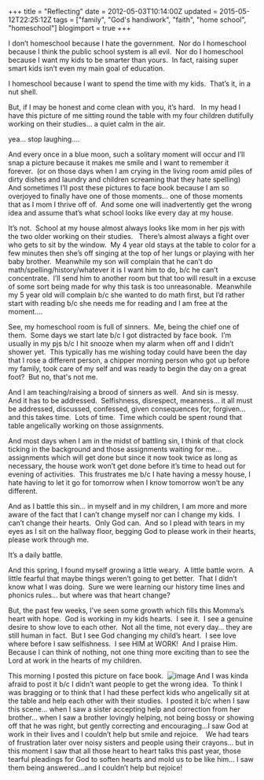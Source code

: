 +++
title = "Reflecting"
date = 2012-05-03T10:14:00Z
updated = 2015-05-12T22:25:12Z
tags = ["family", "God's handiwork", "faith", "home school", "homeschool"]
blogimport = true 
+++

I don’t homeschool because I hate the government.  Nor do I homeschool because I think the public school system is all evil.  Nor do I homeschool because I want my kids to be smarter than yours.  In fact, raising super smart kids isn’t even my main goal of education.  

I homeschool because I want to spend the time with my kids.  That’s it, in a nut shell.  

But, if I may be honest and come clean with you, it’s hard.   In my head I have this picture of me sitting round the table with my four children dutifully working on their studies… a quiet calm in the air.  

yea… stop laughing….  

And every once in a blue moon, such a solitary moment will occur and I’ll snap a picture because it makes me smile and I want to remember it forever.  (or on those days when I am crying in the living room amid piles of dirty dishes and laundry and children screaming that they hate spelling)  And sometimes I’ll post these pictures to face book because I am so overjoyed to finally have one of those moments… one of those moments that as I mom I thrive off of.  And some one will inadvertently get the wrong idea and assume that’s what school looks like every day at my house.  

It’s not.  School at my house almost always looks like mom in her pjs with the two older working on their studies.   There’s almost always a fight over who gets to sit by the window.  My 4 year old stays at the table to color for a few minutes then she’s off singing at the top of her lungs or playing with her baby brother.  Meanwhile my son will complain that he can’t do math/spelling/history/whatever it is I want him to do, b/c he can’t concentrate.  I’ll send him to another room but that too will result in a excuse of some sort being made for why this task is too unreasonable.  Meanwhile my 5 year old will complain b/c she wanted to do math first, but I’d rather start with reading b/c she needs me for reading and I am free at the moment….  

See, my homeschool room is full of sinners.  Me, being the chief one of them.  Some days we start late b/c I got distracted by face book.  I’m usually in my pjs b/c I hit snooze when my alarm when off and I didn’t shower yet.  This typically has me wishing today could have been the day that I rose a different person, a chipper morning person who got up before my family, took care of my self and was ready to begin the day on a great foot?  But no, that's not me.  

And I am teaching/raising a brood of sinners as well.  And sin is messy.    And it has to be addressed.  Selfishness, disrespect, meanness… it all must be addressed, discussed, confessed, given consequences for, forgiven… and this takes time.  Lots of time.  Time which could be spent round that table angelically working on those assignments.  

And most days when I am in the midst of battling sin, I think of that clock ticking in the background and those assignments waiting for me… assignments which will get done but since it now took twice as long as necessary, the house work won’t get done before it’s time to head out for evening of activities.  This frustrates me b/c I hate having a messy house, I hate having to let it go for tomorrow when I know tomorrow won’t be any different.  

And as I battle this sin… in myself and in my children, I am more and more aware of the fact that I can’t change myself nor can I change my kids.  I can’t change their hearts.  Only God can.  And so I plead with tears in my eyes as I sit on the hallway floor, begging God to please work in their hearts, please work through me.  

It’s a daily battle.  

And this spring, I found myself growing a little weary.  A little battle worn.  A little fearful that maybe things weren’t going to get better.  That I didn’t know what I was doing.  Sure we were learning our history time lines and phonics rules… but where was that heart change?  

But, the past few weeks, I’ve seen some growth which fills this Momma’s heart with hope.  God is working in my kids hearts.  I see it.  I see a genuine desire to show love to each other.  Not all the time, not every day… they are still human in fact.  But I see God changing my child’s heart.  I see love where before I saw selfishness.  I see HIM at WORK!  And I praise Him.  Because I can think of nothing, not one thing more exciting than to see the Lord at work in the hearts of my children.  

This morning I posted this picture on face book.  ![image](http://sphotos.xx.fbcdn.net/hphotos-ash3/523697_3933288333262_1311402378_3633665_1035714054_n.jpg) And I was kinda afraid to post it b/c I didn’t want people to get the wrong idea.  To think I was bragging or to think that I had these perfect kids who angelically sit at the table and help each other with their studies.  I posted it b/c when I saw this scene… when I saw a sister accepting help and correction from her brother… when I saw a brother lovingly helping, not being bossy or showing off that he was right, but gently correcting and encouraging…I saw God at work in their lives and I couldn’t help but smile and rejoice.    We had tears of frustration later over noisy sisters and people using their crayons… but in this moment I saw that all those heart to heart talks this past year, those tearful pleadings for God to soften hearts and mold us to be like him… I saw them being answered…and I couldn’t help but rejoice!
